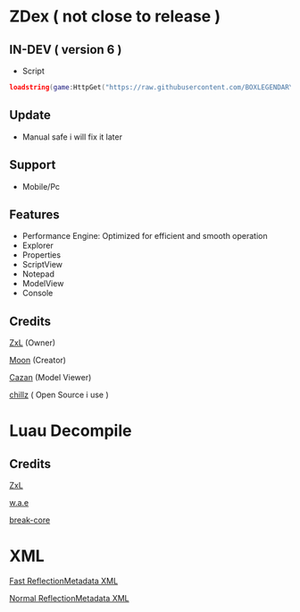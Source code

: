  # ZDex ( not close to release )
 ## IN-DEV ( version 6 )
 * Script
```lua
loadstring(game:HttpGet("https://raw.githubusercontent.com/BOXLEGENDARY/ZDex/main/ZDex.lua"))()
```
 ## Update
 * Manual safe i will fix it later
 ## Support
 * Mobile/Pc
 ## Features
 * Performance Engine: Optimized for efficient and smooth operation
 * Explorer
 * Properties
 * ScriptView
 * Notepad
 * ModelView
 * Console
## Credits
[ZxL](https://youtu.be/dQw4w9WgXcQ?si=IkAXjfO3Uf2UOJ9V) (Owner)

[Moon](https://github.com/LorekeeperZinnia/Dex) (Creator)

[Cazan](https://github.com/Cazzanos) (Model Viewer)

[chillz](https://github.com/AZYsGithub/DexPlusPlus) ( Open Source i use )
# Luau Decompile
## Credits
[ZxL](https://github.com/BOXLEGENDARY/LuauDecompile)

[w.a.e](https://github.com/w-a-e)

[break-core](https://github.com/break-core)
# XML

[Fast ReflectionMetadata XML](https://raw.githubusercontent.com/BOXLEGENDARY/ReflectionMetadata/refs/heads/main/ReflectionMetadata.xml)

[Normal ReflectionMetadata XML](https://raw.githubusercontent.com/MaximumADHD/Roblox-Client-Tracker/refs/heads/roblox/ReflectionMetadata.xml)

